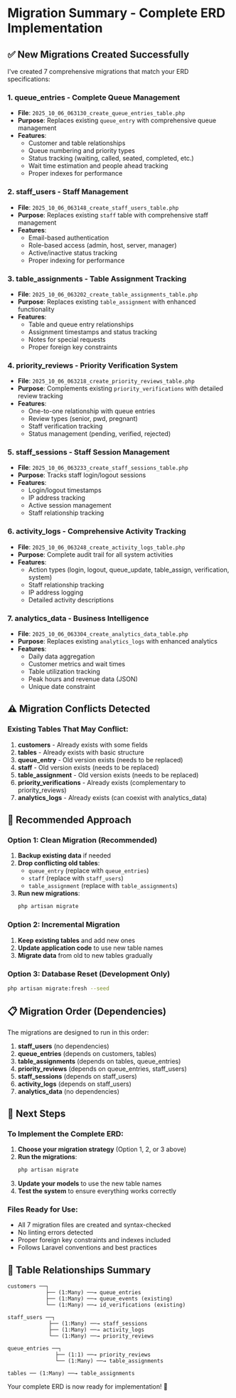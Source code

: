 # Migration Summary - Complete ERD Implementation

## ✅ **New Migrations Created Successfully**

I've created 7 comprehensive migrations that match your ERD specifications:

### 1. **queue_entries** - Complete Queue Management
- **File**: `2025_10_06_063130_create_queue_entries_table.php`
- **Purpose**: Replaces existing `queue_entry` with comprehensive queue management
- **Features**: 
  - Customer and table relationships
  - Queue numbering and priority types
  - Status tracking (waiting, called, seated, completed, etc.)
  - Wait time estimation and people ahead tracking
  - Proper indexes for performance

### 2. **staff_users** - Staff Management
- **File**: `2025_10_06_063148_create_staff_users_table.php`
- **Purpose**: Replaces existing `staff` table with comprehensive staff management
- **Features**:
  - Email-based authentication
  - Role-based access (admin, host, server, manager)
  - Active/inactive status tracking
  - Proper indexing for performance

### 3. **table_assignments** - Table Assignment Tracking
- **File**: `2025_10_06_063202_create_table_assignments_table.php`
- **Purpose**: Replaces existing `table_assignment` with enhanced functionality
- **Features**:
  - Table and queue entry relationships
  - Assignment timestamps and status tracking
  - Notes for special requests
  - Proper foreign key constraints

### 4. **priority_reviews** - Priority Verification System
- **File**: `2025_10_06_063218_create_priority_reviews_table.php`
- **Purpose**: Complements existing `priority_verifications` with detailed review tracking
- **Features**:
  - One-to-one relationship with queue entries
  - Review types (senior, pwd, pregnant)
  - Staff verification tracking
  - Status management (pending, verified, rejected)

### 5. **staff_sessions** - Staff Session Management
- **File**: `2025_10_06_063233_create_staff_sessions_table.php`
- **Purpose**: Tracks staff login/logout sessions
- **Features**:
  - Login/logout timestamps
  - IP address tracking
  - Active session management
  - Staff relationship tracking

### 6. **activity_logs** - Comprehensive Activity Tracking
- **File**: `2025_10_06_063248_create_activity_logs_table.php`
- **Purpose**: Complete audit trail for all system activities
- **Features**:
  - Action types (login, logout, queue_update, table_assign, verification, system)
  - Staff relationship tracking
  - IP address logging
  - Detailed activity descriptions

### 7. **analytics_data** - Business Intelligence
- **File**: `2025_10_06_063304_create_analytics_data_table.php`
- **Purpose**: Replaces existing `analytics_logs` with enhanced analytics
- **Features**:
  - Daily data aggregation
  - Customer metrics and wait times
  - Table utilization tracking
  - Peak hours and revenue data (JSON)
  - Unique date constraint

## ⚠️ **Migration Conflicts Detected**

### **Existing Tables That May Conflict:**
1. **customers** - Already exists with some fields
2. **tables** - Already exists with basic structure
3. **queue_entry** - Old version exists (needs to be replaced)
4. **staff** - Old version exists (needs to be replaced)
5. **table_assignment** - Old version exists (needs to be replaced)
6. **priority_verifications** - Already exists (complementary to priority_reviews)
7. **analytics_logs** - Already exists (can coexist with analytics_data)

## 🔧 **Recommended Approach**

### **Option 1: Clean Migration (Recommended)**
1. **Backup existing data** if needed
2. **Drop conflicting old tables**:
   - `queue_entry` (replace with `queue_entries`)
   - `staff` (replace with `staff_users`)
   - `table_assignment` (replace with `table_assignments`)
3. **Run new migrations**:
   ```bash
   php artisan migrate
   ```

### **Option 2: Incremental Migration**
1. **Keep existing tables** and add new ones
2. **Update application code** to use new table names
3. **Migrate data** from old to new tables gradually

### **Option 3: Database Reset (Development Only)**
```bash
php artisan migrate:fresh --seed
```

## 📋 **Migration Order (Dependencies)**

The migrations are designed to run in this order:
1. **staff_users** (no dependencies)
2. **queue_entries** (depends on customers, tables)
3. **table_assignments** (depends on tables, queue_entries)
4. **priority_reviews** (depends on queue_entries, staff_users)
5. **staff_sessions** (depends on staff_users)
6. **activity_logs** (depends on staff_users)
7. **analytics_data** (no dependencies)

## 🎯 **Next Steps**

### **To Implement the Complete ERD:**

1. **Choose your migration strategy** (Option 1, 2, or 3 above)
2. **Run the migrations**:
   ```bash
   php artisan migrate
   ```
3. **Update your models** to use the new table names
4. **Test the system** to ensure everything works correctly

### **Files Ready for Use:**
- All 7 migration files are created and syntax-checked
- No linting errors detected
- Proper foreign key constraints and indexes included
- Follows Laravel conventions and best practices

## 🔗 **Table Relationships Summary**

```
customers ──┐
            ├── (1:Many) ──→ queue_entries
            ├── (1:Many) ──→ queue_events (existing)
            └── (1:Many) ──→ id_verifications (existing)

staff_users ──┐
             ├── (1:Many) ──→ staff_sessions
             ├── (1:Many) ──→ activity_logs
             └── (1:Many) ──→ priority_reviews

queue_entries ──┐
               ├── (1:1) ──→ priority_reviews
               └── (1:Many) ──→ table_assignments

tables ── (1:Many) ──→ table_assignments
```

Your complete ERD is now ready for implementation! 🚀

